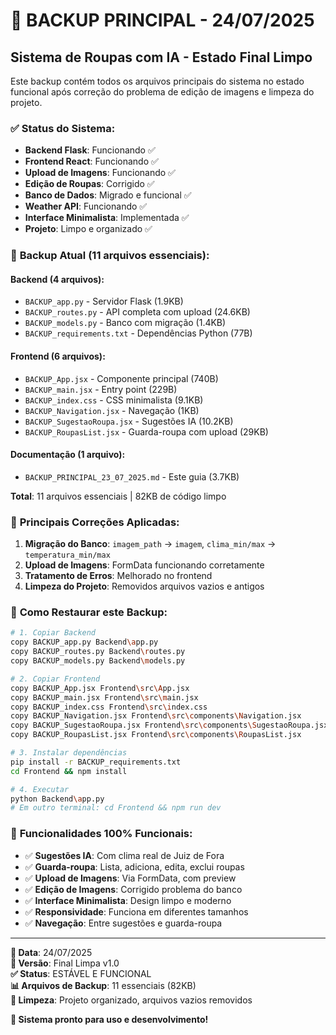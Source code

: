 # 🔄 BACKUP PRINCIPAL - 24/07/2025
## Sistema de Roupas com IA - Estado Final Limpo

Este backup contém todos os arquivos principais do sistema no estado funcional após correção do problema de edição de imagens e limpeza do projeto.

### ✅ Status do Sistema:
- **Backend Flask**: Funcionando ✅
- **Frontend React**: Funcionando ✅  
- **Upload de Imagens**: Funcionando ✅
- **Edição de Roupas**: Corrigido ✅
- **Banco de Dados**: Migrado e funcional ✅
- **Weather API**: Funcionando ✅
- **Interface Minimalista**: Implementada ✅
- **Projeto**: Limpo e organizado ✅

### 📁 **Backup Atual (11 arquivos essenciais):**

#### Backend (4 arquivos):
- `BACKUP_app.py` - Servidor Flask (1.9KB)
- `BACKUP_routes.py` - API completa com upload (24.6KB)
- `BACKUP_models.py` - Banco com migração (1.4KB)
- `BACKUP_requirements.txt` - Dependências Python (77B)

#### Frontend (6 arquivos):
- `BACKUP_App.jsx` - Componente principal (740B)
- `BACKUP_main.jsx` - Entry point (229B)
- `BACKUP_index.css` - CSS minimalista (9.1KB)
- `BACKUP_Navigation.jsx` - Navegação (1KB)
- `BACKUP_SugestaoRoupa.jsx` - Sugestões IA (10.2KB)
- `BACKUP_RoupasList.jsx` - Guarda-roupa com upload (29KB)

#### Documentação (1 arquivo):
- `BACKUP_PRINCIPAL_23_07_2025.md` - Este guia (3.7KB)

**Total**: 11 arquivos essenciais | 82KB de código limpo
### 🔧 **Principais Correções Aplicadas:**
1. **Migração do Banco**: `imagem_path` → `imagem`, `clima_min/max` → `temperatura_min/max`
2. **Upload de Imagens**: FormData funcionando corretamente
3. **Tratamento de Erros**: Melhorado no frontend
4. **Limpeza do Projeto**: Removidos arquivos vazios e antigos

### 🚀 **Como Restaurar este Backup:**

```bash
# 1. Copiar Backend
copy BACKUP_app.py Backend\app.py
copy BACKUP_routes.py Backend\routes.py
copy BACKUP_models.py Backend\models.py

# 2. Copiar Frontend
copy BACKUP_App.jsx Frontend\src\App.jsx
copy BACKUP_main.jsx Frontend\src\main.jsx
copy BACKUP_index.css Frontend\src\index.css
copy BACKUP_Navigation.jsx Frontend\src\components\Navigation.jsx
copy BACKUP_SugestaoRoupa.jsx Frontend\src\components\SugestaoRoupa.jsx
copy BACKUP_RoupasList.jsx Frontend\src\components\RoupasList.jsx

# 3. Instalar dependências
pip install -r BACKUP_requirements.txt
cd Frontend && npm install

# 4. Executar
python Backend\app.py
# Em outro terminal: cd Frontend && npm run dev
```

### 🎯 **Funcionalidades 100% Funcionais:**
- ✅ **Sugestões IA**: Com clima real de Juiz de Fora
- ✅ **Guarda-roupa**: Lista, adiciona, edita, exclui roupas
- ✅ **Upload de Imagens**: Via FormData, com preview
- ✅ **Edição de Imagens**: Corrigido problema do banco
- ✅ **Interface Minimalista**: Design limpo e moderno
- ✅ **Responsividade**: Funciona em diferentes tamanhos
- ✅ **Navegação**: Entre sugestões e guarda-roupa

---
**📅 Data**: 24/07/2025  
**🔢 Versão**: Final Limpa v1.0  
**✅ Status**: ESTÁVEL E FUNCIONAL  
**📊 Arquivos de Backup**: 11 essenciais (82KB)  
**🧹 Limpeza**: Projeto organizado, arquivos vazios removidos  

**🚀 Sistema pronto para uso e desenvolvimento!**
